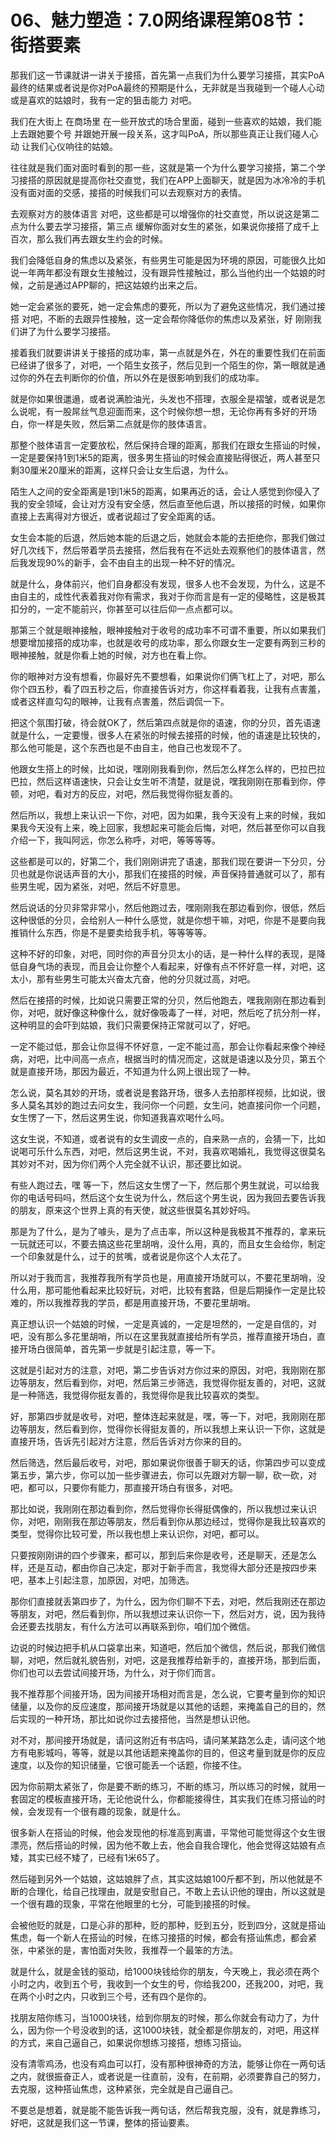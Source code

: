 # 06、魅力塑造：7.0网络课程第08节：街搭要素

那我们这一节课就讲一讲关于接搭，首先第一点我们为什么要学习接搭，其实PoA最终的结果或者说是你对PoA最终的预期是什么，无非就是当我碰到一个碰人心动或是喜欢的姑娘时，我有一定的狙击能力 对吧。

我们在大街上 在商场里 在一些开放式的场合里面，碰到一些喜欢的姑娘，我们能上去跟她要个号 并跟她开展一段关系，这才叫PoA，所以那些真正让我们碰人心动 让我们心仪响往的姑娘。

往往就是我们面对面时看到的那一些，这就是第一个为什么要学习接搭，第二个学习接搭的原因就是提高你社交直觉，我们在APP上面聊天，就是因为冰冷冷的手机没有面对面的交感，接搭的时候我们可以去观察对方的表情。

去观察对方的肢体语言 对吧，这些都是可以增强你的社交直觉，所以说这是第二点为什么要去学习接搭，第三点 缓解你面对女生的紧张，如果说你接搭了成千上百次，那么我们再去跟女生约会的时候。

我们会降低自身的焦虑以及紧张，有些男生可能是因为环境的原因，可能很久比如说一年两年都没有跟女生接触过，没有跟异性接触过，那么当他约出一个姑娘的时候，之前是通过APP聊的，把这姑娘约出来之后。

她一定会紧张的要死，她一定会焦虑的要死，所以为了避免这些情况，我们通过接搭 对吧，不断的去跟异性接触，这一定会帮你降低你的焦虑以及紧张，好 刚刚我们讲了为什么要学习接搭。

接着我们就要讲讲关于接搭的成功率，第一点就是外在，外在的重要性我们在前面已经讲了很多了，对吧，一个陌生女孩子，然后见到一个陌生的你，第一眼就是通过你的外在去判断你的价值，所以外在是很影响到我们的成功率。

就是你如果很邋遢，或者说满脸油光，头发也不搭理，衣服全是褶皱，或者说是怎么说呢，有一股屌丝气息迎面而来，这个时候你想一想，无论你再有多好的开场白，你一样是失败，然后第二点就是你的肢体语言。

那整个肢体语言一定要放松，然后保持合理的距离，那我们在跟女生搭讪的时候，一定是要保持1到1米5的距离，很多男生搭讪的时候会直接贴得很近，两人甚至只剩30厘米20厘米的距离，这样只会让女生后退，为什么。

陌生人之间的安全距离是1到1米5的距离，如果再近的话，会让人感觉到你侵入了我的安全领域，会让对方没有安全感，然后直至他后退，所以接搭的时候，如果你直接上去离得对方很近，或者说超过了安全距离的话。

女生会本能的后退，然后她本能的后退之后，她就会本能的去拒绝你，那我们做过好几次线下，然后带着学员去接搭，然后我有在不远处去观察他们的肢体语言，然后我发现90%的新手，会不由自主的出现一种不好的情况。

就是什么，身体前兴，他们自身都没有发现，很多人也不会发现，为什么，这是不由自主的，成性代表着我对你有需求，我对于你而言是有一定的侵略性，这是极其扣分的，一定不能前兴，你甚至可以往后仰一点点都可以。

那第三个就是眼神接触，眼神接触对于收号的成功率不可谓不重要，所以如果我们想要增加接搭的成功率，也就是收号的成功率，那么你跟女生一定要有两到三秒的眼神接触，就是你看上她的时候，对方也在看上你。

你的眼神对方没有想看，你最好先不要想看，如果说你们俩飞杠上了，对吧，那么你个四五秒，看了四五秒之后，你直接告诉对方，你这样看着我，让我有点害羞，或者这样直勾勾的眼神，让我有点害羞，然后调侃一下。

把这个氛围打破，待会就OK了，然后第四点就是你的语速，你的分贝，首先语速就是什么，一定要慢，很多人在紧张的时候去接搭的时候，他的语速是比较快的，那么他可能是，这个东西也是不由自主，他自己也发现不了。

他跟女生搭上的时候，比如说，嘿刚刚我看到你，然后怎么样怎么样的，巴拉巴拉巴拉，然后这样语速快，只会让女生听不清楚，就是说，嘿我刚刚在那看到你，停顿，对吧，看对方的反应，对吧，然后我觉得你挺友善的。

然后所以，我想上来认识一下你，对吧，因为如果，我今天没有上来的时候，我如果我今天没有上来，晚上回家，我想起来可能会后悔，对吧，然后甚至你可以自我介绍一下，我叫阿远，你怎么称呼，对吧，等等等等。

这些都是可以的，好第二个，我们刚刚讲完了语速，那我们现在要讲一下分贝，分贝也就是你说话声音的大小，那我们在接搭的时候，声音保持普通就可以了，那有些男生呢，因为紧张，对吧，然后不好意思。

然后说话的分贝非常非常小，然后他跑过去，嘿刚刚我在那边看到你，很低，然后这种很低的分贝，会给别人一种什么感觉，就是你想干嘛，对吧，你是不是要向我推销什么东西，你是不是要卖给我手机，等等等等。

这种不好的印象，对吧，同时你的声音分贝太小的话，是一种什么样的表现，是降低自身气场的表现，而且会让你整个人看起来，好像有点不怀好意一样，对吧，这太小，那有些男生可能太兴奋太亢奋，他的分贝就过高，对吧。

然后在接搭的时候，比如说只需要正常的分贝，然后他跑去，嘿我刚刚在那边看到你，对吧，就好像这种像什么，就好像吸毒了一样，对吧，然后吃了抗分剂一样，这种明显的会吓到姑娘，我们只需要保持正常就可以了，好吧。

一定不能过低，那会让你显得不怀好意，一定不能过高，那会让你看起来像个神经病，对吧，比中间高一点点，根据当时的情况而定，这就是语速以及分贝，第五个就是直接开场，那因为最近，不知道为什么网上很出现了一种。

怎么说，莫名其妙的开场，或者说是套路开场，很多人去拍那样视频，比如说，很多人莫名其妙的跑过去问女生，我问你一个问题，女生问，她直接问你一个问题，女生愣了一下，然后这男生说，你知道我喜欢喝什么吗。

这女生说，不知道，或者说有的女生调皮一点的，自来熟一点的，会猜一下，比如说喝可乐什么东西，对吧，然后这男生说，不对，我喜欢喝婚礼，我觉得这很莫名其妙对不对，因为你们两个人完全就不认识，那还要比如说。

有些人跑过去，嘿 等一下，然后这女生愣了一下，然后那个男生就说，可以给我你的电话号码吗，然后这个女生说为什么，然后这个男生说，因为我回去要告诉我的朋友，原来这个世界上真的有天使，就这些很莫名其妙好吗。

那是为了什么，是为了噱头，是为了点击率，所以这种是我极其不推荐的，拿来玩一玩就还可以，不要去搞这些花里胡哨，没什么用，真的，而且女生会给你，制定一个印象就是什么，过于的贫嘴，或者说是你这个人太花了。

所以对于我而言，我推荐我所有学员也是，用直接开场就可以，不要花里胡哨，没什么用，那可能他看起来比较好玩，对吧，比较有套路，但是后期操作一定是比较难的，所以我推荐我的学员，都是用直接开场，不要花里胡哨。

真正想认识一个姑娘的时候，一定是真诚的，一定是坦然的，一定是自信的，对吧，没有那么多花里胡哨，所以在这里我就直接给所有学员，推荐直接开场白，直接开场白很简单，首先第一步就是引起注意，等一下。

这就是引起对方的注意，对吧，第二步告诉对方你过来的原因，对吧，我刚刚在那边等朋友，然后看到你，对吧，然后第三步筛选，我觉得你挺友善的，对吧，这就是一种筛选，我觉得你挺友善的，我觉得你是我比较喜欢的类型。

好，那第四步就是收号，对吧，整体连起来就是，嘿，等一下，对吧，我刚刚在那边等朋友，然后看到你，觉得你长得挺友善的，所以我想上来认识一下你，这就是直接开场，告诉先引起对方注意，然后告诉对方你来的目的。

然后筛选，然后最后收号，对吧，那如果说你很善于聊天的话，你第四步可以变成第五步，第六步，你可以加一些步骤进去，你可以先跟对方聊一聊，砍一砍，对吧，都可以，只要你有能力，那直接开场白有很多，对吧。

那比如说，我刚刚在那边看到你，然后觉得你长得挺偶像的，所以我想过来认识你，对吧，刚刚我在那边等朋友，然后看到你从那边经过，觉得你是我比较喜欢的类型，觉得你比较可爱，所以我也想上来认识你，对吧，都可以。

只要按刚刚讲的四个步骤来，都可以，那到后来你是收号，还是聊天，还是怎么样，还是互动，都由你自己决定，那对于新手而言，我觉得大部分还是按四步来吧，基本上引起注意，加原因，对吧，加筛选。

那你们直接就丢第四步了，为什么，因为你们聊不下去，对吧，然后我刚还在那边等朋友，对吧，然后看到你，所以我想过来认识你一下，然后对方，说，因为我待会还要去找朋友，有什么方法可以再联系到你，咱们加个微信。

边说的时候边把手机从口袋拿出来，知道吧，然后加个微信，然后说，那我们微信聊，对吧，然后就礼貌告别，对吧，这是我推荐给新手的，直接开场，那到后面，你们也可以去尝试间接开场，为什么，对于你们而言。

我不推荐那个间接开场，因为间接开场相对而言是，怎么说，它要考量到你的知识储量，以及你的反应速度，那间接开场就是以其他的话题，来掩盖自己的目的，然后实现的一种开场，那比如说你过去接搭他，当然是想认识他。

对不对，那间接开场就是，请问这附近有书店吗，请问某某路怎么走，请问这个地方有电影城吗，等等，就是以其他话题来掩盖你的目的，但这考量到就是你的反应速度，以及你的知识储量，它很可能丢一个话题，你接不住。

因为你前期太紧张了，你是要不断的练习，不断的练习，所以练习的时候，就用一套固定的模板直接开场，无论他说什么，你都能接得住，其实我们在练习搭讪的时候，会发现有一个很有趣的现象，就是什么。

很多新人在搭讪的时候，他会发现他的标准高到离谱，平常他可能觉得这个女生很漂亮，然后搭讪的时候，因为他不敢上去，他会自我合理化，他会觉得这姑娘有点矮，其实已经不矮了，已经有1米65了。

然后碰到另外一个姑娘，这姑娘胖了点，其实这姑娘100斤都不到，所以他就是不断的合理化，给自己找理由，就是安慰自己，不敢上去认识他的理由，所以这就是一个很有趣的现象，平常在他眼里的七分，可能到接搭的时候。

会被他贬的就是，口是心非的那种，贬的那种，贬到五分，贬到四分，这就是搭讪焦虑，每一个新人在搭讪的时候，在练习接搭的时候，都会有搭讪焦虑，都会紧张，中紧张的是，害怕面对失败，我推荐一个最笨的方法。

就是什么，就是金钱的驱动，给1000块钱给你的朋友，今天晚上，我必须在两个小时之内，收到五个号，我收到一个女生的号，你给我200，还我200，对吧，我在两个小时之内，只收到三个号，还有四个是你的。

找朋友陪你练习，当1000块钱，给到你朋友的时候，那么你就会有动力了，为什么，因为你一个号没收到的话，这1000块钱，就全都是你朋友的，对吧，用这样的方式，来自己逼自己，如果说你想练习接搭，想练习搭讪。

没有清零鸡汤，也没有鸡血可以打，没有那种很神奇的方法，能够让你在一两句话之内，就很振奋正人，或者说是一往直前，没有，在前期，必须要靠自己的努力，去克服，这种搭讪焦虑，这种紧张，完全就是自己逼自己。

不要总是想着，就是能不能告诉我一两句话，然后帮我克服，没有，就是靠练习，好吧，这就是我们这一节课，整体的搭讪要素。
